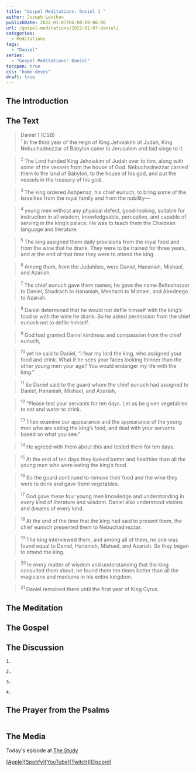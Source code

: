 ```yaml
---
title: "Gospel Meditations: Daniel 1 "
author: Joseph Louthan
publishDate: 2022-01-07T06:00:00-06:00
url: /gospel-meditations/2022-01-07-daniel/
categories:
  - Meditations
tags:
  - "Daniel"
series:
  - "Gospel Meditations: Daniel"
tocopen: true
css: "home-devos"
draft: true
---
```

## The Introduction

<div style="page-break-after: always;"></div>

## The Text

>Daniel 1 (CSB)  
><sup> 1 </sup> In the third year of the reign of King Jehoiakim of Judah, King Nebuchadnezzar of Babylon came to Jerusalem and laid siege to it. 

><sup> 2 </sup> The Lord handed King Jehoiakim of Judah over to him, along with some of the vessels from the house of God. Nebuchadnezzar carried them to the land of Babylon, to the house of his god, and put the vessels in the treasury of his god. 

><sup> 3 </sup> The king ordered Ashpenaz, his chief eunuch, to bring some of the Israelites from the royal family and from the nobility—

><sup> 4 </sup> young men without any physical defect, good-looking, suitable for instruction in all wisdom, knowledgeable, perceptive, and capable of serving in the king’s palace. He was to teach them the Chaldean language and literature. 

><sup> 5 </sup> The king assigned them daily provisions from the royal food and from the wine that he drank. They were to be trained for three years, and at the end of that time they were to attend the king. 

><sup> 6 </sup> Among them, from the Judahites, were Daniel, Hananiah, Mishael, and Azariah. 

><sup> 7 </sup> The chief eunuch gave them names; he gave the name Belteshazzar to Daniel, Shadrach to Hananiah, Meshach to Mishael, and Abednego to Azariah. 

><sup> 8 </sup> Daniel determined that he would not defile himself with the king’s food or with the wine he drank. So he asked permission from the chief eunuch not to defile himself. 

><sup> 9 </sup> God had granted Daniel kindness and compassion from the chief eunuch, 

><sup> 10 </sup> yet he said to Daniel, “I fear my lord the king, who assigned your food and drink. What if he sees your faces looking thinner than the other young men your age? You would endanger my life with the king.” 

><sup> 11 </sup> So Daniel said to the guard whom the chief eunuch had assigned to Daniel, Hananiah, Mishael, and Azariah, 

><sup> 12 </sup> “Please test your servants for ten days. Let us be given vegetables to eat and water to drink. 

><sup> 13 </sup> Then examine our appearance and the appearance of the young men who are eating the king’s food, and deal with your servants based on what you see.” 

><sup> 14 </sup> He agreed with them about this and tested them for ten days. 

><sup> 15 </sup> At the end of ten days they looked better and healthier than all the young men who were eating the king’s food. 

><sup> 16 </sup> So the guard continued to remove their food and the wine they were to drink and gave them vegetables. 

><sup> 17 </sup> God gave these four young men knowledge and understanding in every kind of literature and wisdom. Daniel also understood visions and dreams of every kind. 

><sup> 18 </sup> At the end of the time that the king had said to present them, the chief eunuch presented them to Nebuchadnezzar. 

><sup> 19 </sup> The king interviewed them, and among all of them, no one was found equal to Daniel, Hananiah, Mishael, and Azariah. So they began to attend the king. 

><sup> 20 </sup> In every matter of wisdom and understanding that the king consulted them about, he found them ten times better than all the magicians and mediums in his entire kingdom. 

><sup> 21 </sup> Daniel remained there until the first year of King Cyrus.

<div style="page-break-after: always;"></div>

## The Meditation


## The Gospel


## The Discussion

```text
1. 
```

```text
2. 
```

```text
3. 
```

```text
4. 
```

## The Prayer from the Psalms

<div style='font-variant: small-caps;'>

</div>

```text

```

## The Media

Today's episode at [The Study](http://study.theologic.us/podcast/)

\[[Apple](https://podcasts.apple.com/us/podcast/the-study/id1557102127)\]\[[Spotify](https://open.spotify.com/show/0Xs5qsNvWePyRqcmtOTPkR)\]\[[YouTube](http://youtube.theologic.us)\]\[[Twitch](http://twitch.theologic.us)\]\[[Discord](http://discord.theologic.us)\]
